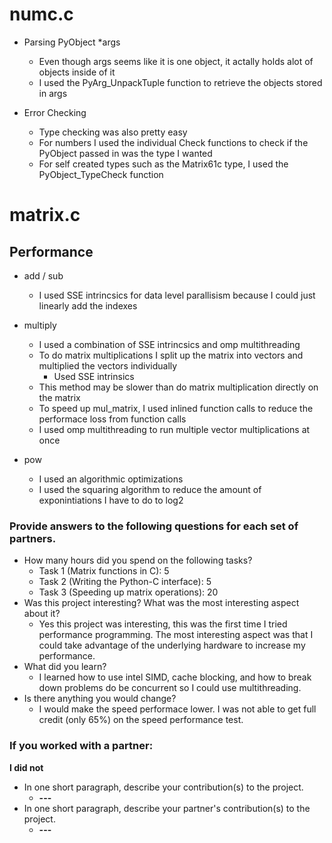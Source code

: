 # numc.c

* Parsing PyObject *args
  - Even though args seems like it is one object, it actally holds alot of objects inside of it
  - I used the PyArg_UnpackTuple function to retrieve the objects stored in args

* Error Checking
  - Type checking was also pretty easy
  - For numbers I used the individual Check functions to check if the PyObject passed in was the type I wanted
  - For self created types such as the Matrix61c type, I used the PyObject_TypeCheck function

# matrix.c

## Performance

* add / sub
  - I used SSE intrincsics for data level parallisism because I could just linearly add the indexes

* multiply
  - I used a combination of SSE intrincsics and omp multithreading
  - To do matrix multiplications I split up the matrix into vectors and multiplied the vectors individually
    - Used SSE intrinsics
  - This method may be slower than do matrix multiplication directly on the matrix
  - To speed up mul_matrix, I used inlined function calls to reduce the performace loss from function calls
  - I used omp multithreading to run multiple vector multiplications at once

* pow
  - I used an algorithmic optimizations
  - I used the squaring algorithm to reduce the amount of exponintiations I have to do to log2

### Provide answers to the following questions for each set of partners.
- How many hours did you spend on the following tasks?
  - Task 1 (Matrix functions in C): 5
  - Task 2 (Writing the Python-C interface): 5
  - Task 3 (Speeding up matrix operations): 20
- Was this project interesting? What was the most interesting aspect about it?
  - Yes this project was interesting, this was the first time I tried performance programming. The most interesting aspect was that I could take advantage of the underlying hardware to increase my performance.
- What did you learn?
  - I learned how to use intel SIMD, cache blocking, and how to break down problems do be concurrent so I could use multithreading.
- Is there anything you would change?
  - I would make the speed performace lower. I was not able to get full credit (only 65%) on the speed performance test.

### If you worked with a partner:
<b> I did not </b>
- In one short paragraph, describe your contribution(s) to the project.
  - <b>---</b>
- In one short paragraph, describe your partner's contribution(s) to the project.
  - <b>---</b>
